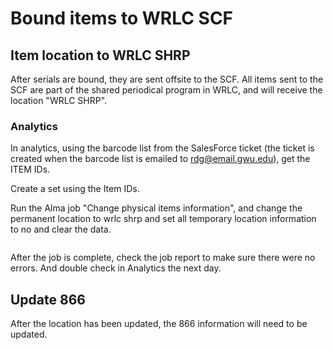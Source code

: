 # Bound items to WRLC SCF

## Item location to WRLC SHRP

After serials are bound, they are sent offsite to the SCF. All items sent to the SCF are part of the shared periodical program in WRLC, and will receive the location "WRLC SHRP".&#x20;

### Analytics

In analytics, using the barcode list from the SalesForce ticket (the ticket is created when the barcode list is emailed to rdg@email.gwu.edu), get the ITEM IDs.&#x20;

Create a set using the Item IDs.

Run the Alma job "Change physical items information", and change the permanent location to wrlc shrp and set all temporary location information to no and clear the data.&#x20;

<figure><img src="https://lh5.googleusercontent.com/fA-QtRb41-RSGYlRsLF8ctg9ARA0LzLEmfFNc5pnY5ynzLq7eLm6xgZlu9Ad4yAUZ8x5rJwcpPUO01srj6wb-G-bTkdzEbltKRqFG0LvtClT4Oo6elK_Llv3KJCadnfTwaXIK_bxS7rc132o69_f_qeC-d0Lzelw" alt=""><figcaption></figcaption></figure>

After the job is complete, check the job report to make sure there were no errors. And double check in Analytics the next day.&#x20;

## Update 866

After the location has been updated, the 866 information will need to be updated.&#x20;
